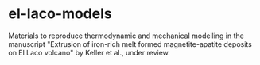 # el-laco-models
Materials to reproduce thermodynamic and mechanical modelling in the manuscript "Extrusion of iron-rich melt formed magnetite-apatite deposits on El Laco volcano" by Keller et al., under review.
